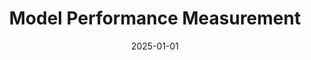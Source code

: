 ---
title: "Model Performance Measurement"
description: "Unit 11 e-Portfolio Activity"
module: "machine-learning"
project: "eportfolio-comp-unit11"
date: "2025-01-01"
unit: 11
---
